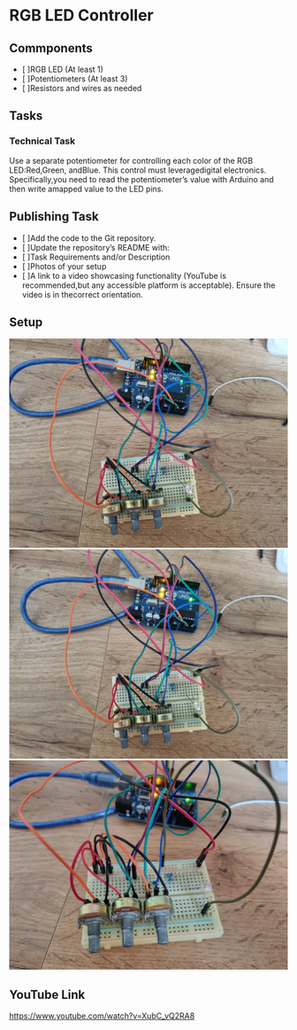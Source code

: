 # RGB LED Controller

## Commponents
- [ ]RGB LED (At least 1)
- [ ]Potentiometers (At least 3)
- [ ]Resistors and wires as needed


## Tasks
### Technical Task
Use a separate potentiometer for controlling each color of the RGB LED:Red,Green, andBlue.  This control must leveragedigital electronics.
Specifically,you  need  to  read  the  potentiometer’s  value  with  Arduino  and  then  write  amapped value to the LED pins.
## Publishing Task
- [ ]Add the code to the Git repository.
- [ ]Update the repository’s README with:
- [ ]Task Requirements and/or Description
- [ ]Photos of your setup
- [ ]A link to a video showcasing functionality (YouTube is recommended,but any accessible platform is acceptable).  Ensure the video is in thecorrect orientation.

## Setup
![first photo](1.jpg)
![second photo](2.jpg)
![third photo](3.jpg)



## YouTube Link
  https://www.youtube.com/watch?v=XubC_vQ2RA8

  
